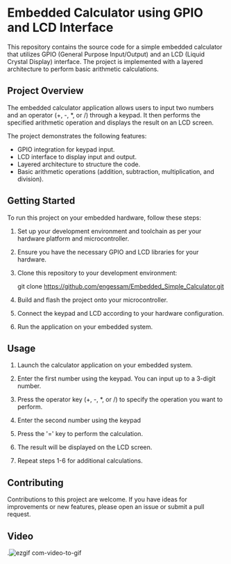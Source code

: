 # Embedded Calculator using GPIO and LCD Interface

This repository contains the source code for a simple embedded calculator that utilizes GPIO (General Purpose Input/Output) and an LCD (Liquid Crystal Display) interface. The project is implemented with a layered architecture to perform basic arithmetic calculations.

## Project Overview

The embedded calculator application allows users to input two numbers and an operator (+, -, *, or /) through a keypad. It then performs the specified arithmetic operation and displays the result on an LCD screen.

The project demonstrates the following features:
- GPIO integration for keypad input.
- LCD interface to display input and output.
- Layered architecture to structure the code.
- Basic arithmetic operations (addition, subtraction, multiplication, and division).

## Getting Started

To run this project on your embedded hardware, follow these steps:

1. Set up your development environment and toolchain as per your hardware platform and microcontroller.

2. Ensure you have the necessary GPIO and LCD libraries for your hardware.

3. Clone this repository to your development environment:
   
   git clone https://github.com/engessam/Embedded_Simple_Calculator.git
   

4. Build and flash the project onto your microcontroller.

5. Connect the keypad and LCD according to your hardware configuration.

6. Run the application on your embedded system.

## Usage

1. Launch the calculator application on your embedded system.

2. Enter the first number using the keypad. You can input up to a 3-digit number.

3. Press the operator key (+, -, *, or /) to specify the operation you want to perform.

4. Enter the second number using the keypad

5. Press the '=' key to perform the calculation.

6. The result will be displayed on the LCD screen.

7. Repeat steps 1-6 for additional calculations.

## Contributing

Contributions to this project are welcome. If you have ideas for improvements or new features, please open an issue or submit a pull request.

## Video
.![ezgif com-video-to-gif](https://github.com/engessam/Embedded_Simple_Calculator/assets/96024774/c78ec946-2f03-4e7a-91ee-58d054ca3b40)

